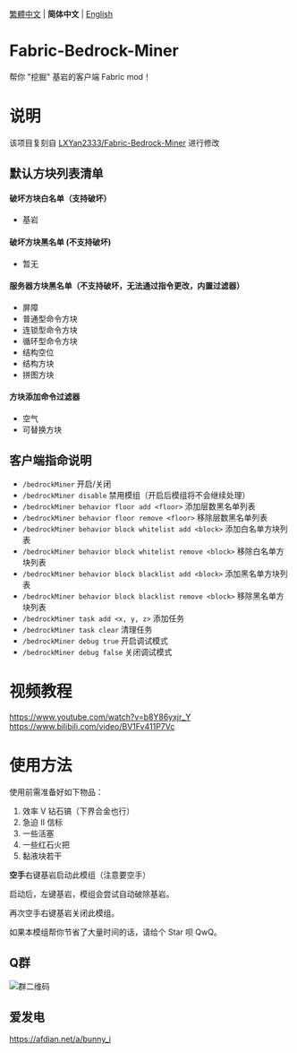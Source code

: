 [繁體中文](./README_TW.md) | **简体中文** | [English](./README_EN.md) 

# Fabric-Bedrock-Miner
帮你 "挖掘" 基岩的客户端 Fabric mod！

# 说明
该项目复刻自 [LXYan2333/Fabric-Bedrock-Miner](https://github.com/LXYan2333/Fabric-Bedrock-Miner) 进行修改

## 默认方块列表清单

#### 破坏方块白名单（支持破坏）
- 基岩

#### 破坏方块黑名单 (不支持破坏)
- 暂无

#### 服务器方块黑名单（不支持破坏，无法通过指令更改，内置过滤器）
- 屏障
- 普通型命令方块
- 连锁型命令方块
- 循环型命令方块
- 结构空位
- 结构方块
- 拼图方块

#### 方块添加命令过滤器
- 空气
- 可替换方块

## 客户端指命说明
- `/bedrockMiner` 开启/关闭
- `/bedrockMiner disable` 禁用模组（开启后模组将不会继续处理）
- `/bedrockMiner behavior floor add <floor>` 添加层数黑名单列表
- `/bedrockMiner behavior floor remove <floor>` 移除层数黑名单列表
- `/bedrockMiner behavior block whitelist add <block>` 添加白名单方块列表
- `/bedrockMiner behavior block whitelist remove <block>` 移除白名单方块列表
- `/bedrockMiner behavior block blacklist add <block>` 添加黑名单方块列表
- `/bedrockMiner behavior block blacklist remove <block>` 移除黑名单方块列表
- `/bedrockMiner task add <x, y, z>` 添加任务
- `/bedrockMiner task clear` 清理任务
- `/bedrockMiner debug true` 开启调试模式
- `/bedrockMiner debug false` 关闭调试模式

# 视频教程
https://www.youtube.com/watch?v=b8Y86yxjr_Y
</br>
https://www.bilibili.com/video/BV1Fv411P7Vc

# 使用方法
使用前需准备好如下物品：
1. 效率 Ⅴ 钻石镐（下界合金也行）
2. 急迫 Ⅱ 信标
3. 一些活塞
4. 一些红石火把
5. 黏液块若干

**空手**右键基岩启动此模组（注意要空手）

启动后，左键基岩，模组会尝试自动破除基岩。

再次空手右键基岩关闭此模组。

如果本模组帮你节省了大量时间的话，请给个 Star 呗 QwQ。

## Q群

![群二维码](https://github.com/Bunnui/Fabric-Bedrock-Miner/assets/37466008/7f1c2bc7-876b-4d34-9534-c72a3b555a2a)

## 爱发电

https://afdian.net/a/bunny_i
